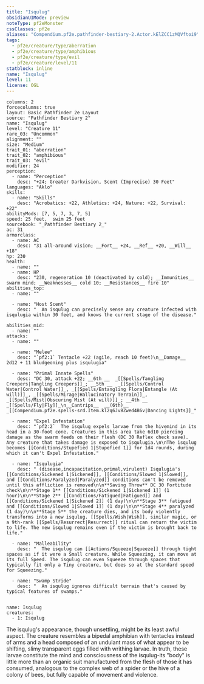 ```yaml
---
title: "Isqulug"
obsidianUIMode: preview
noteType: pf2eMonster
cssClasses: pf2e
aliases: "Compendium.pf2e.pathfinder-bestiary-2.Actor.kElZCC1zMQVftoi9" 
tags:
  - pf2e/creature/type/aberration
  - pf2e/creature/type/amphibious
  - pf2e/creature/type/evil
  - pf2e/creature/level/11
statblock: inline
name: "Isqulug"
level: 11
license: OGL
---
```


```statblock
columns: 2
forcecolumns: true
layout: Basic Pathfinder 2e Layout
source: "Pathfinder Bestiary 2"
name: "Isqulug"
level: "Creature 11"
rare_03: "Uncommon"
alignment: ""
size: "Medium"
trait_01: "aberration"
trait_02: "amphibious"
trait_03: "evil"
modifier: 24
perception:
  - name: "Perception"
    desc: "+24; Greater Darkvision, Scent (Imprecise) 30 Feet"
languages: "Aklo"
skills:
  - name: "Skills"
    desc: "Acrobatics: +22, Athletics: +24, Nature: +22, Survival: +22"
abilityMods: [7, 5, 7, 3, 7, 5]
speed: 25 feet,  swim 25 feet
sourcebook: "_Pathfinder Bestiary 2_"
ac: 31
armorclass:
  - name: AC
    desc: "31 all-around vision; __Fort__ +24, __Ref__ +20, __Will__ +18"
hp: 230
health:
  - name: ""
  - name: HP
    desc: "230, regeneration 10 (deactivated by cold); __Immunities__  swarm mind; __Weaknesses__ cold 10; __Resistances__ fire 10"
abilities_top:
  - name: ""

  - name: "Host Scent"
    desc: "  An isqulug can precisely sense any creature infected with isqulugia within 30 feet, and knows the current stage of the disease."

abilities_mid:
  - name: ""
attacks:
  - name: ""

  - name: "Melee"
    desc: "`pf2:1` Tentacle +22 (agile, reach 10 feet)\n__Damage__  2d12 + 11 bludgeoning plus isqulugia"

  - name: "Primal Innate Spells"
    desc: "DC 30, attack +22; __6th __  _[[Spells/Tangling Creepers|Tangling Creepers]]_; __5th __  _[[Spells/Control Water|Control Water]]_, _[[Spells/Entangling Flora|Entangle (At will)]]_, _[[Spells/Mirage|Hallucinatory Terrain]]_, _[[Spells/Mist|Obscuring Mist (At will)]]_; __4th __  _[[Spells/Fly|Fly]]_\n__Cantrips__  __(6th)__ _[[Compendium.pf2e.spells-srd.Item.kl2q6JvBZwed4B6v|Dancing Lights]]_"

  - name: "Expel Infestation"
    desc: "`pf2:2`  The isqulug expels larvae from the hivemind in its head in a 30-foot cone. Creatures in this area take 6d10 piercing damage as the swarm feeds on their flesh (DC 30 Reflex check save). Any creature that takes damage is exposed to isqulugia.\n\nThe isqulug becomes [[Conditions/Stupefied 1|Stupefied 1]] for 1d4 rounds, during which it can't Expel Infestation."

  - name: "Isqulugia"
    desc: " (disease,incapacitation,primal,virulent) Isqulugia's [[Conditions/Sickened 1|Sickened]], [[Conditions/Slowed 1|Slowed]], and [[Conditions/Paralyzed|Paralyzed]] conditions can't be removed until this affliction is removed\n\n**Saving Throw** DC 30 Fortitude check\n\n**Stage 1** [[Conditions/Sickened 1|Sickened 1]] (1 hour)\n\n**Stage 2** [[Conditions/Fatigued|Fatigued]] and [[Conditions/Sickened 1|Sickened 2]] (1 day)\n\n**Stage 3** fatigued and [[Conditions/Slowed 1|Slowed 1]] (1 day)\n\n**Stage 4** paralyzed (1 day)\n\n**Stage 5** the creature dies, and its body violently transforms into a new isqulug. [[Spells/Wish|Wish]], similar magic, or a 9th-rank [[Spells/Resurrect|Resurrect]] ritual can return the victim to life. The new isqulug remains even if the victim is brought back to life."

  - name: "Malleability"
    desc: "  The isqulug can [[Actions/Squeeze|Squeeze]] through tight spaces as if it were a Small creature. While Squeezing, it can move at its full Speed. The isqulug can even Squeeze through spaces that typically fit only a Tiny creature, but does so at the standard speed for Squeezing."

  - name: "Swamp Stride"
    desc: "  An isqulug ignores difficult terrain that's caused by typical features of swamps."
 
```

```encounter-table
name: Isqulug
creatures:
  - 1: Isqulug
```



The isqulug's appearance, though unsettling, might be its least awful aspect. The creature resembles a bipedal amphibian with tentacles instead of arms and a head composed of an undulant mass of what appear to be shifting, slimy transparent eggs filled with writhing larvae. In truth, these larvae constitute the mind and consciousness of the isqulug-its "body" is little more than an organic suit manufactured from the flesh of those it has consumed, analogous to the complex web of a spider or the hive of a colony of bees, but fully capable of movement and violence.
